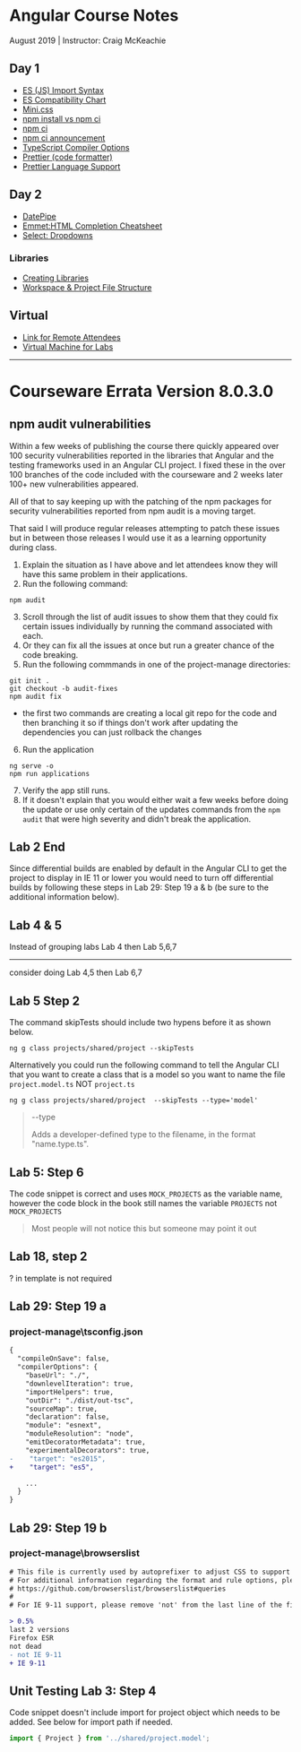 # Angular Course Notes

August 2019 | Instructor: Craig McKeachie

## Day 1

- [ES (JS) Import Syntax](https://developer.mozilla.org/en-US/docs/Web/JavaScript/Reference/Statements/import)
- [ES Compatibility Chart](http://kangax.github.io/compat-table/es6/)
- [Mini.css](https://minicss.org/)
- [npm install vs npm ci](https://stackoverflow.com/questions/52499617/what-is-the-difference-between-npm-install-and-npm-ci)
- [npm ci](https://docs.npmjs.com/cli/ci.html)
- [npm ci announcement](https://blog.npmjs.org/post/171556855892/introducing-npm-ci-for-faster-more-reliable)
- [TypeScript Compiler Options](https://www.typescriptlang.org/docs/handbook/compiler-options.html)
- [Prettier (code formatter)](https://prettier.io/)
- [Prettier Language Support](https://prettier.io/docs/en/index.html)

## Day 2

- [DatePipe](https://angular.io/api/common/DatePipe)
- [Emmet:HTML Completion Cheatsheet](https://docs.emmet.io/cheat-sheet/)
- [Select: Dropdowns](https://material.angular.io/components/select/overview)

### Libraries

- [Creating Libraries](https://angular.io/guide/creating-libraries)
- [Workspace & Project File Structure](https://angular.io/guide/file-structure#library-project-files)

## Virtual

- [Link for Remote Attendees](https://attendee.gototraining.com/r/6017775973692715009)
- [Virtual Machine for Labs](https://gist.github.com/craigmckeachie/08c0c2be7ed8fac5a1ba97aa4ea4c4d3)

---

# Courseware Errata Version 8.0.3.0

## npm audit vulnerabilities

Within a few weeks of publishing the course there quickly appeared over 100 security vulnerabilities reported in the libraries that Angular and the testing frameworks used in an Angular CLI project. I fixed these in the over 100 branches of the code included with the courseware and 2 weeks later 100+ new vulnerabilities appeared.

All of that to say keeping up with the patching of the npm packages for security vulnerabilities reported from npm audit is a moving target.

That said I will produce regular releases attempting to patch these issues but in between those releases I would use it as a learning opportunity during class.

1. Explain the situation as I have above and let attendees know they will have this same problem in their applications.
2. Run the following command:

```
npm audit
```

3. Scroll through the list of audit issues to show them that they could fix certain issues individually by running the command associated with each.
4. Or they can fix all the issues at once but run a greater chance of the code breaking.
5. Run the following commmands in one of the project-manage directories:

```
git init .
git checkout -b audit-fixes
npm audit fix
```

- the first two commands are creating a local git repo for the code and then branching it so if things don't work after updating the dependencies you can just rollback the changes

6. Run the application

```
ng serve -o
npm run applications
```

7. Verify the app still runs.
8. If it doesn't explain that you would either wait a few weeks before doing the update or use only certain of the updates commands from the `npm audit` that were high severity and didn't break the application.

## Lab 2 End

Since differential builds are enabled by default in the Angular CLI to get the project to display in IE 11 or lower you would need to turn off differential builds by following these steps in Lab 29: Step 19 a & b (be sure to the additional information below).

## Lab 4 & 5

Instead of grouping labs
Lab 4
then
Lab 5,6,7

---

consider doing
Lab 4,5
then
Lab 6,7

## Lab 5 Step 2

The command skipTests should include two hypens before it as shown below.

```
ng g class projects/shared/project --skipTests
```

Alternatively you could run the following command to tell the Angular CLI that you want to create a class that is a model so you want to name the file `project.model.ts` NOT `project.ts`

```
ng g class projects/shared/project  --skipTests --type='model'
```

> --type
>
> Adds a developer-defined type to the filename, in the format "name.type.ts".

## Lab 5: Step 6

The code snippet is correct and uses `MOCK_PROJECTS` as the variable name, however the code block in the book still names the variable `PROJECTS` not `MOCK_PROJECTS`

> Most people will not notice this but someone may point it out

## Lab 18, step 2

? in template is not required

## Lab 29: Step 19 a

### project-manage\tsconfig.json

```diff
{
  "compileOnSave": false,
  "compilerOptions": {
    "baseUrl": "./",
    "downlevelIteration": true,
    "importHelpers": true,
    "outDir": "./dist/out-tsc",
    "sourceMap": true,
    "declaration": false,
    "module": "esnext",
    "moduleResolution": "node",
    "emitDecoratorMetadata": true,
    "experimentalDecorators": true,
-    "target": "es2015",
+    "target": "es5",

    ...
  }
}
```

## Lab 29: Step 19 b

### project-manage\browserslist

```diff
# This file is currently used by autoprefixer to adjust CSS to support the below specified browsers
# For additional information regarding the format and rule options, please see:
# https://github.com/browserslist/browserslist#queries
#
# For IE 9-11 support, please remove 'not' from the last line of the file and adjust as needed

> 0.5%
last 2 versions
Firefox ESR
not dead
- not IE 9-11
+ IE 9-11

```

## Unit Testing Lab 3: Step 4

Code snippet doesn't include import for project object which needs to be added.
See below for import path if needed.

```js
import { Project } from '../shared/project.model';
```
